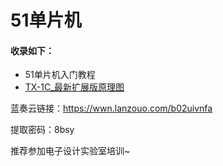 # 51单片机

#### 收录如下：

- 51单片机入门教程 
- [TX-1C_最新扩展版原理图](Golden-years/README.md)

蓝奏云链接：https://wwn.lanzouo.com/b02uivnfa

提取密码：8bsy



推荐参加电子设计实验室培训~

